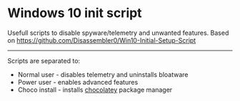 # Windows 10 init script

Usefull scripts to disable spyware/telemetry and unwanted features. Based on https://github.com/Disassembler0/Win10-Initial-Setup-Script

------------------------------------------------------------------------

Scripts are separated to:

- Normal user - disables telemetry and uninstalls bloatware
- Power user - enables advanced features
- Choco install - installs [chocolatey](https://chocolatey.org/) package manager